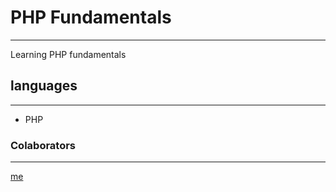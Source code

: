 # PHP Fundamentals
***
 Learning PHP fundamentals

## languages
***
- PHP

### Colaborators
***
[me](https://github.com/Alex-B9)
